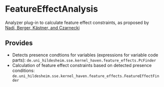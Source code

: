 # FeatureEffectAnalysis
Analyzer plug-in to calculate feature effect constraints, as proposed by [Nadi, Berger, Kästner, and Czarnecki](https://www.cs.cmu.edu/~ckaestne/pdf/tse15.pdf)

## Provides
* Detects presence condtions for variables (expressions for variable code parts): `de.uni_hildesheim.sse.kernel_haven.feature_effects.PcFinder`
* Calculation of feature effect constraints based on detected presence conditions: `de.uni_hildesheim.sse.kernel_haven.feature_effects.FeatureEffectFinder`
